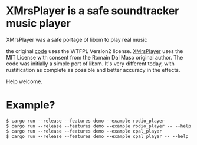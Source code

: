 # XMrsPlayer is a safe soundtracker music player

XMrsPlayer was a safe portage of libxm to play real music

the original [code](https://github.com/Artefact2/libxm) uses the WTFPL Version2 license. [XMrsPlayer](https://codeberg.org/sbechet/xmrsplayer) uses the MIT License with consent from the Romain Dal Maso original author. The code was initially a simple port of libxm. It's very different today, with rustification as complete as possible and better accuracy in the effects.

Help welcome.

# Example?

```
$ cargo run --release --features demo --example rodio_player
$ cargo run --release --features demo --example rodio_player -- --help
$ cargo run --release --features demo --example cpal_player
$ cargo run --release --features demo --example cpal_player -- --help
```

